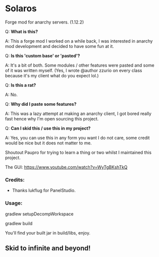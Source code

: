 # Solaros
Forge mod for anarchy servers. (1.12.2)

Q: **What is this?**

A: This a forge mod I worked on a while back, I was interested in anarchy mod development and decided to have some fun at it. 

Q: **Is this 'custom base' or 'pasted'?**

A: It's a bit of both. Some modules / other features were pasted and some of it was written myself. (Yes, I wrote @author zzurio on every class because it's my client what do you expect lol.)

Q: **Is this a rat?**

A: No.

Q: **Why did I paste some features?**

A: This was a lazy attempt at making an anarchy client, I got bored really fast hence why I'm open sourcing this project.

Q: **Can I skid this / use this in my project?**

A: Yes, you can use this in any form you want I do not care, some credit would be nice but it does not matter to me. 

Shoutout Paupro for trying to learn a thing or two whilst I maintained this project. 

The GUI:
https://www.youtube.com/watch?v=WyTgBKshTkQ

### Credits:
- Thanks lukflug for PanelStudio.

### Usage:
gradlew setupDecompWorkspace

gradlew build

You'll find your built jar in build/libs, enjoy. 

## Skid to infinite and beyond! 
